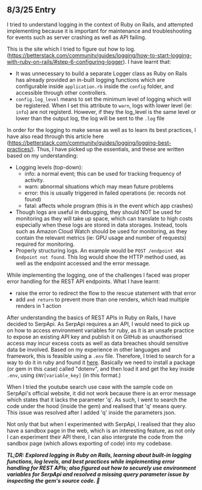 ## 8/3/25 Entry
I tried to understand logging in the context of Ruby on Rails, and attempted implementing because it is important for maintenance and troubleshooting for events such as server crashing as well as API failing.  

This is the site which I tried to figure out how to log. (https://betterstack.com/community/guides/logging/how-to-start-logging-with-ruby-on-rails/#step-6-configuring-logger). I have learnt that:
- It was unnecessary to build a separate Logger class as Ruby on Rails has already provided an in-built logging functions which are configurable inside ```application.rb``` inside the ```config``` folder, and accessible through other controllers.
- ```config.log_level``` means to set the minimum level of logging which will be registered. When I set this attribute to ```warn```, logs with lower level (ie: ```info```) are not registerd. However, if they the log_level is the same level or lower than the output log, the log will be sent to the ```.log``` file

In order for the logging to make sense as well as to learn its best practices, I have also read through this article here (https://betterstack.com/community/guides/logging/logging-best-practices/). Thus, I have picked up the essentials, and these are written based on my understanding:
- Logging levels (top-down):
    - info: a normal event; this can be used for tracking frequency of activity.
    - warn: abnormal situations which may mean future problems
    - error: this is usually triggered in failed operations (ie: records not found)
    - fatal: affects whole program (this is in the event which app crashes)
- Though logs are useful in debugging, they should NOT be used for monitoring as they will take up space, which can translate to high costs especially when these logs are stored in data storages. Instead, tools such as Amazon Cloud Watch should be used for monitoring, as they contain the relevant metrics (ie: GPU usage and number of requests) required for monitoring.
- Properly structuring logs. An example would be ```POST /endpoint 404 Endpoint not found```. This log would show the HTTP method used, as well as the endpoint accessed and the error message.


While implementing the logging, one of the challenges I faced was proper error handling for the REST API endpoints. What I have learnt:
- raise the error to redirect the flow to the rescue statement with that error
- add ```and return``` to prevent more than one renders, which lead multiple renders in 1 action


After understanding the basics of REST APIs in Ruby on Rails, I have decided to SerpApi.
As SerpApi requires a an API, I would need to pick up on how to access environment variables for ruby, as it is an unsafe practice to expose an existing API key and publish it on GitHub as unauthorised access may incur excess costs as well as data breaches should sensitive data be involved. Based on my experience in other languages and framework, this is feasible using a ```.env``` file. Therefore, I tried to search for a way to do it in ruby and found it <a href="https://www.youtube.com/watch?v=KRzt_vTZaLQ">here</a>. Basically we need to install a package (or gem in this case) called "dotenv", and then load it and get the key inside ```.env```, using ```ENV[variable_key]``` (in this format.)

When I tried the youtube search use case with the sample code on SerpApi's official website, it did not work because there is an error message which states that it lacks the parameter 'q'. As such, I went to search the code under the hood (inside the gem) and realised that 'q' means query. This issue was resolved after I added 'q' inside the parameters json.

Not only that but when I experimented with SerpApi, I realised that they also have a sandbox page in the web, which is an interesting feature, as not only I can experiment their API there, I can also intergrate the code from the sandbox page (which allows exporting of code) into my codebase.

***TL;DR: Explored logging in Ruby on Rails, learning about built-in logging functions, log levels, and best practices while implementing error handling for REST APIs; also figured out how to securely use environment variables for SerpApi and resolved a missing query parameter issue by inspecting the gem's source code. 🚀***